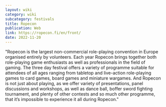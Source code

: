 ```yaml
---
layout: wiki
category: wiki
subcategory: festivals
title: Ropecon
publication: Web
link: https://ropecon.fi/en/front/
date: 2022-11-20
---
```


"Ropecon is the largest non-commercial role-playing convention in Europe organised entirely by volunteers. Each year Ropecon brings together both role-playing game enthusiasts as well as professionals in the field of gaming. The three day festival offers a variety of programme suitable for attendees of all ages ranging from tabletop and live-action role-playing games to card games, board games and miniature wargames. And Ropecon is not just about playing, as we offer variety of presentations, panel discussions and workshops, as well as dance ball, boffer sword fighting tournament, and plenty of other contests and so much other programme, that it’s impossible to experience it all during Ropecon."
